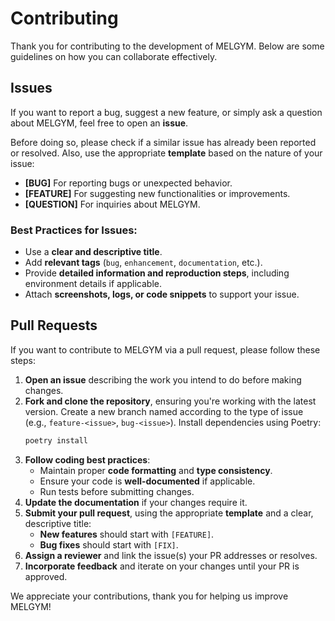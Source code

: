 # Contributing

Thank you for contributing to the development of MELGYM. Below are some guidelines on how you can collaborate effectively.

## Issues

If you want to report a bug, suggest a new feature, or simply ask a question about MELGYM, feel free to open an **issue**.

Before doing so, please check if a similar issue has already been reported or resolved. Also, use the appropriate **template** based on the nature of your issue:

* **[BUG]** For reporting bugs or unexpected behavior.
* **[FEATURE]** For suggesting new functionalities or improvements.
* **[QUESTION]** For inquiries about MELGYM.

### Best Practices for Issues:

* Use a **clear and descriptive title**.
* Add **relevant tags** (`bug`, `enhancement`, `documentation`, etc.).
* Provide **detailed information and reproduction steps**, including environment details if applicable.
* Attach **screenshots, logs, or code snippets** to support your issue.

## Pull Requests

If you want to contribute to MELGYM via a pull request, please follow these steps:

1. **Open an issue** describing the work you intend to do before making changes.
2. **Fork and clone the repository**, ensuring you're working with the latest version. Create a new branch named according to the type of issue (e.g., `feature-<issue>`, `bug-<issue>`). Install dependencies using Poetry:
   ```sh
   poetry install
   ```
3. **Follow coding best practices**:
   * Maintain proper **code formatting** and **type consistency**.
   * Ensure your code is **well-documented** if applicable.
   * Run tests before submitting changes.
4. **Update the documentation** if your changes require it.
5. **Submit your pull request**, using the appropriate **template** and a clear, descriptive title:
   * **New features** should start with `[FEATURE]`.
   * **Bug fixes** should start with `[FIX]`.
6. **Assign a reviewer** and link the issue(s) your PR addresses or resolves.
7. **Incorporate feedback** and iterate on your changes until your PR is approved.

We appreciate your contributions, thank you for helping us improve MELGYM!